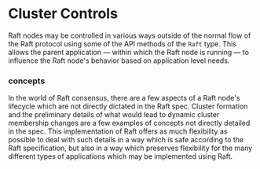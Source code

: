 Cluster Controls
================
Raft nodes may be controlled in various ways outside of the normal flow of the Raft protocol using some of the API methods of the `Raft` type. This allows the parent application — within which the Raft node is running — to influence the Raft node's behavior based on application level needs.

### concepts
In the world of Raft consensus, there are a few aspects of a Raft node's lifecycle which are not directly dictated in the Raft spec. Cluster formation and the preliminary details of what would lead to dynamic cluster membership changes are a few examples of concepts not directly detailed in the spec. This implementation of Raft offers as much flexibility as possible to deal with such details in a way which is safe according to the Raft specification, but also in a way which preserves flexibility for the many different types of applications which may be implemented using Raft.
